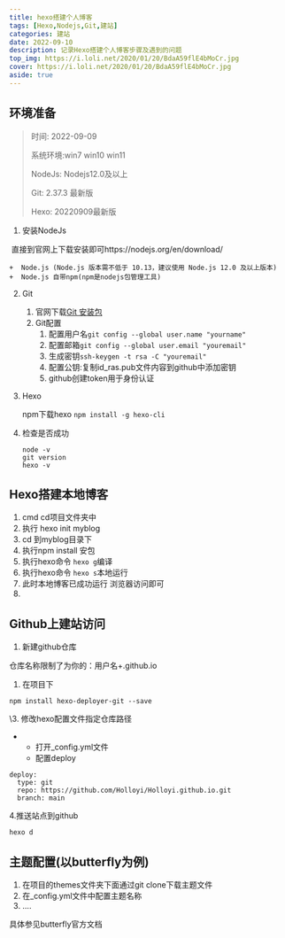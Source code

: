 ```yaml
---
title: hexo搭建个人博客
tags: [Hexo,Nodejs,Git,建站]
categories: 建站
date: 2022-09-10
description: 记录Hexo搭建个人博客步骤及遇到的问题
top_img: https://i.loli.net/2020/01/20/BdaA59flE4bMoCr.jpg
cover: https://i.loli.net/2020/01/20/BdaA59flE4bMoCr.jpg
aside: true
---
```


## 环境准备

> 时间: 2022-09-09
>
> 系统环境:win7 win10 win11
>
> NodeJs: Nodejs12.0及以上
>
> Git: 2.37.3 最新版
>
> Hexo: 20220909最新版

1. 安装NodeJs

​	直接到官网上下载安装即可https://nodejs.org/en/download/

	+  Node.js (Node.js 版本需不低于 10.13，建议使用 Node.js 12.0 及以上版本)
	+  Node.js 自带npm(npm是nodejs包管理工具)

2. Git

   1. 官网下载[Git 安装包](https://git-scm.com/)
   2. Git配置
      1. 配置用户名`git config --global user.name "yourname"`
      2. 配置邮箱`git config --global user.email "youremail"`
      3. 生成密钥`ssh-keygen -t rsa -C "youremail"`
      4. 配置公钥:复制id_ras.pub文件内容到github中添加密钥
      5. github创建token用于身份认证

3. Hexo

   npm下载hexo `npm install -g hexo-cli`

4. 检查是否成功

   ```
   node -v
   git version
   hexo -v
   ```

   

## Hexo搭建本地博客

1. cmd cd项目文件夹中
2. 执行 hexo init myblog
3. cd 到myblog目录下
4. 执行npm install 安包
5. 执行hexo命令 `hexo g`编译
6. 执行hexo命令 `hexo s`本地运行
7. 此时本地博客已成功运行  浏览器访问即可
8. 

## Github上建站访问

1. 新建github仓库

仓库名称限制了为你的：用户名+.github.io

1. 在项目下

```
npm install hexo-deployer-git --save
```

\3. 修改hexo配置文件指定仓库路径

- - 打开_config.yml文件
  - 配置deploy

```
deploy:
  type: git
  repo: https://github.com/Holloyi/Holloyi.github.io.git
  branch: main
```

4.推送站点到github

```
hexo d
```



## 主题配置(以butterfly为例)

1. 在项目的themes文件夹下面通过git clone下载主题文件
2. 在_config.yml文件中配置主题名称
3. ....

具体参见butterfly官方文档